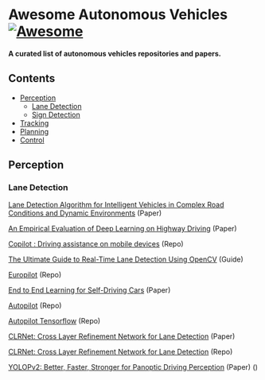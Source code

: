 
# Awesome Autonomous Vehicles [![Awesome](https://awesome.re/badge.svg)](https://awesome.re)

**A curated list of autonomous vehicles repositories and papers.**

<!--toc-->

## Contents


* [Perception](#perception)
	* [Lane Detection](#lane-detection)
	* [Sign Detection](#sing-detection)
* [Tracking](#tracking)
* [Planning](#planning)
* [Control](#control)

## Perception
### Lane Detection
[Lane Detection Algorithm for Intelligent Vehicles in Complex Road Conditions and Dynamic Environments](https://www.mdpi.com/1424-8220/19/14/3166) (Paper) 

[An Empirical Evaluation of Deep Learning on Highway Driving](https://arxiv.org/abs/1504.01716) (Paper) 

[Copilot : Driving assistance on mobile devices](https://github.com/visualbuffer/copilot) (Repo) 

[The Ultimate Guide to Real-Time Lane Detection Using OpenCV](https://automaticaddison.com/the-ultimate-guide-to-real-time-lane-detection-using-opencv/) (Guide)

[Europilot](https://github.com/marsauto/europilot) (Repo) 

[End to End Learning for Self-Driving Cars](https://arxiv.org/pdf/1604.07316v1.pdf) (Paper) 

[Autopilot](https://github.com/akshaybahadur21/Autopilot) (Repo) 

[Autopilot Tensorflow](https://github.com/SullyChen/Autopilot-TensorFlow) (Repo) 

[CLRNet: Cross Layer Refinement Network for Lane Detection](https://arxiv.org/pdf/2203.10350.pdf) (Paper) 

[CLRNet: Cross Layer Refinement Network for Lane Detection](https://github.com/Turoad/clrnet) (Repo) 

[YOLOPv2: Better, Faster, Stronger for Panoptic Driving Perception](https://arxiv.org/pdf/2208.11434v1.pdf) (Paper) 
() []()
